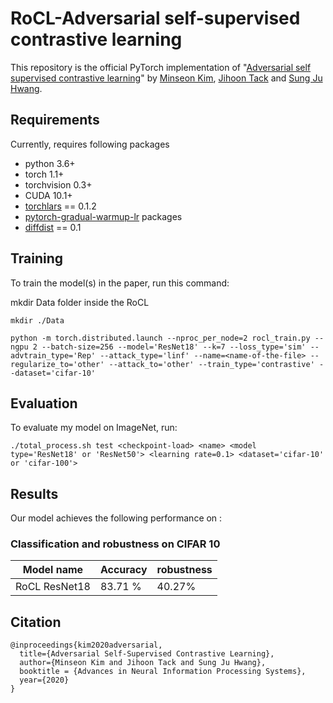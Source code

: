 # RoCL-Adversarial self-supervised contrastive learning
This repository is the official PyTorch implementation of "[Adversarial self supervised contrastive learning](https://arxiv.org/abs/2006.07589)" by [Minseon Kim](https://kim-minseon.github.io), [Jihoon Tack](https://jihoon-tack.github.io/) and [Sung Ju Hwang](http://www.sungjuhwang.com).

## Requirements

Currently, requires following packages
- python 3.6+
- torch 1.1+
- torchvision 0.3+
- CUDA 10.1+
- [torchlars](https://github.com/kakaobrain/torchlars) == 0.1.2 
- [pytorch-gradual-warmup-lr](https://github.com/ildoonet/pytorch-gradual-warmup-lr) packages 
- [diffdist](https://github.com/ag14774/diffdist) == 0.1

## Training

To train the model(s) in the paper, run this command:

mkdir Data folder inside the RoCL
```makefolder
mkdir ./Data
```

```train
python -m torch.distributed.launch --nproc_per_node=2 rocl_train.py --ngpu 2 --batch-size=256 --model='ResNet18' --k=7 --loss_type='sim' --advtrain_type='Rep' --attack_type='linf' --name=<name-of-the-file> --regularize_to='other' --attack_to='other' --train_type='contrastive' --dataset='cifar-10'
```

## Evaluation

To evaluate my model on ImageNet, run:

```eval
./total_process.sh test <checkpoint-load> <name> <model type='ResNet18' or 'ResNet50'> <learning rate=0.1> <dataset='cifar-10' or 'cifar-100'>
```

## Results

Our model achieves the following performance on :

### Classification and robustness on CIFAR 10

| Model name         |    Accuracy     |   robustness   |
| ------------------ |---------------- | -------------- |
| RoCL ResNet18      |    83.71 %      |     40.27%     |


## Citation
```
@inproceedings{kim2020adversarial,
  title={Adversarial Self-Supervised Contrastive Learning},
  author={Minseon Kim and Jihoon Tack and Sung Ju Hwang},
  booktitle = {Advances in Neural Information Processing Systems},
  year={2020}
}
```


